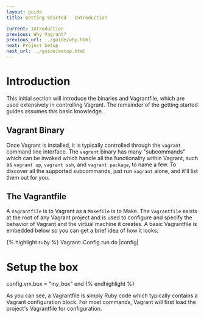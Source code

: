 ```yaml
---
layout: guide
title: Getting Started - Introduction

current: Introduction
previous: Why Vagrant?
previous_url: ../guide/why.html
next: Project Setup
next_url: ../guide/setup.html
---
```

# Introduction

This initial section will introduce the binaries and Vagrantfile, which are
used extensively in controlling Vagrant. The remainder of the getting started
guides assumes this basic knowledge.

## Vagrant Binary

Once Vagrant is installed, it is typically controlled through the `vagrant`
command line interface. The `vagrant` binary has many "subcommands" which can be
invoked which handle all the functionality within Vagrant, such as `vagrant up`,
`vagrant ssh`, and `vagrant package`, to name a few. To discover all the supported
subcommands, just run `vagrant` alone, and it'll list them out for you.

## The Vagrantfile

A `Vagrantfile` is to Vagrant as a `Makefile` is to Make. The `Vagrantfile` exists at the root
of any Vagrant project and is used to configure and specify the behavior of
Vagrant and the virtual machine it creates. A basic Vagrantfile is embedded below
so you can get a brief idea of how it looks:

{% highlight ruby %}
Vagrant::Config.run do |config|
  # Setup the box
  config.vm.box = "my_box"
end
{% endhighlight %}

As you can see, a Vagrantfile is simply Ruby code which typically contains a Vagrant
configuration block. For most commands, Vagrant will first load the project's
Vagrantfile for configuration.
